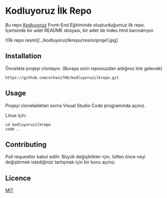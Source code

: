 # Kodluyoruz İlk Repo

Bu repo [Kodluyoruz](http://www.kodluyoruz.org) Front-End Eğitiminde oluşturduğumuz ilk repo. İçerisinde bir adet README dosyası, bir adet de index.html barındırıyor.

!(İlk repo resmi)[../kodluyoruzilkrepo/resim/proje1.jpg]

## Installation

Öncelıkle projeyi clonlayın. (Buraya sizin reponuzdan aldığınız link gelecek)

`https://github.com/orhan1766/kodluyoruzilkrepo.git`

## Usage

Projeyi cloneladıktan sonra Visual Studio Code programında açınız.

Linux için:

```Linux
cd kodluyoruzilkrepo
code .
```
## Contributing

Pull requestler kabul edilir. Büyük değişiklikler için, lütfen önce neyi değiştirmek istediğinizi tartışmak için bir konu açınız.

## Licence

[MIT](https://choosealicense.com/licenses/mit/)
